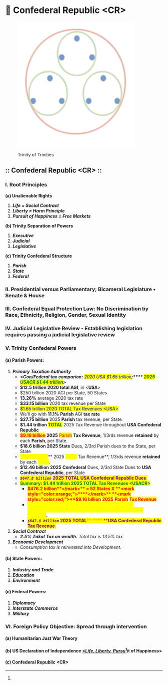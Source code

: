 # 🐰 Confederal Republic \<CR>

<figure><img src=".gitbook/assets/tri-tris.png" alt=""><figcaption><p>Trinity of Trinities</p></figcaption></figure>

## :: Confederal Republic \<CR> ::

### I. Root Principles

&#x20;   **(a) Unalienable Rights**

1. _**Life = Social Contract**_
2. _**Liberty = Harm Principle**_
3. _**Pursuit of Happiness = Free Markets**_

&#x20;   **(b) Trinity Separation of Powers**

1. _**Executive**_&#x20;
2. _**Judicial**_
3. _**Legislative**_

&#x20;   **(c) Trinity Confederal Structure**

1. _**Parish**_
2. _**State**_
3. _**Federal**_&#x20;

### II. Presidential versus Parliamentary; Bicameral Legislature • Senate & House

### III. Confederal Equal Protection Law: No Discrimination by Race, Ethnicity, Religion, Gender, Sexual Identity

### IV. **Judicial Legislative Review - Establishing legislation requires passing a judicial legislative review**

### V. Trinity Confederal Powers  &#x20;

#### &#x20;   (a) Parish Powers:

1. _**Primary Taxation Authority**_
   * _**\<Con/Federal tax comparion:** <mark style="color:blue;">2020 USA $1.65 trillion</mark>**;**** **<mark style="color:green;">**2025 USACR $1.44 trillion**</mark>**>**_
   * **$12.5 trillion 2020 total AGI**, in <**USA**>
   * $250 billion 2020 AGI per State, 50 States
   * **13.26%** average 2020 tax rate
   * **$33.15 billion** 2020 tax revenue per State
   * <mark style="color:blue;">$1.65 trillion 2020 TOTAL Tax Revenues \<USA></mark>
   * We'll go with **11.1%** **Parish** AGI **tax** **rate**
   * **$27.75 billion** 2025 **Parish** tax revenue, per State.
   * **$1.44 trillion** <mark style="color:green;">**TOTAL**</mark> 2025 Tax Revenue throughout **USA Confederal Republic**
   * <mark style="color:red;">**$9.16 billion**</mark> **2025** <mark style="color:red;">Parish</mark> **Tax Revenue**, 1/3rds revenue **retained** by each **Parish**, per State.
   * **$18.6 billion 2025 State** Dues, 2/3rd Parish dues to the State, per State
   * <mark style="color:yellow;">**$6.137 billion**</mark>** 2025 **<mark style="color:yellow;">**State**</mark>** Tax Revenue**, 1/3rds revenue **retained** by each <mark style="color:yellow;">**State**</mark>.
   * **$12.46 billion** **2025** **Confederal** Dues, 2/3rd State Dues to **USA Confederal Republic**, per State
   * _<mark style="color:purple;">**`$647.8 billion`**</mark>_ <mark style="color:purple;"></mark><mark style="color:purple;"><mark style="color:orange;"><mark style="color:orange;"></mark> <mark style="color:purple;"></mark><mark style="color:purple;">**2025**</mark> <mark style="color:purple;"></mark><mark style="color:purple;"></mark> <mark style="color:purple;"></mark><mark style="color:purple;">**TOTAL USA Confederal Republic Dues**</mark><mark style="color:purple;"><mark style="color:orange;">.<mark style="color:orange;"></mark>
   * <mark style="color:green;">**Summary: $1.44 trillion 2025 TOTAL Tax Revenues \<USACR>**</mark>
     * <mark style="color:red;">**$476.2 billion**</mark>** = 52 States X **<mark style="color:orange;">****</mark>** **<mark style="color:red;">**$9.16 billion**</mark> <mark style="color:red;"></mark><mark style="color:red;"></mark> <mark style="color:red;"></mark><mark style="color:red;">**2025**</mark> <mark style="color:red;"></mark><mark style="color:red;"></mark> <mark style="color:red;"></mark><mark style="color:red;">**Parish**</mark> <mark style="color:red;"></mark><mark style="color:red;"></mark> <mark style="color:red;"></mark><mark style="color:red;">**Tax Revenue**</mark>
     * <mark style="color:yellow;">**$319.0 billion**</mark>** = 52 States X **<mark style="color:yellow;">**$6.137 billion 2025 State Tax Revenue**</mark>**.**&#x20;
     * _<mark style="color:orange;"><mark style="color:purple;">**`$647.8 billion`**<mark style="color:purple;"></mark>_ <mark style="color:orange;"></mark><mark style="color:orange;"></mark> <mark style="color:orange;"></mark><mark style="color:orange;"><mark style="color:purple;">**2025**<mark style="color:purple;"></mark> <mark style="color:orange;"></mark><mark style="color:orange;"></mark> <mark style="color:orange;"></mark><mark style="color:orange;"><mark style="color:purple;">**TOTAL**<mark style="color:purple;"></mark><mark style="color:orange;">** **</mark><mark style="color:orange;">****</mark><mark style="color:orange;">** **</mark><mark style="color:orange;"><mark style="color:purple;">**USA Confederal Republic Tax Revenue**<mark style="color:purple;"></mark><mark style="color:orange;">.</mark>
2. _**Social Contract**_
   * _**2.5% Zakat Tax on wealth.** Total tax is 13.5% tax._
3. _**Economic Development**_
   * _Consumption tax is reinvested into Development._

#### &#x20;   (b) State Powers:

1. _**Industry and Trade**_
2. _**Education**_
3. _**Environment**_&#x20;

#### &#x20;   (c) Federal Powers:

1. _**Diplomacy**_
2. _**Interstate Commerce**_
3. _**Military**_&#x20;

### VI. Foreign Policy Objective: Spread through intervention&#x20;

#### &#x20;   (a) Humanitarian Just War Theory&#x20;

#### &#x20;   (b) US Declaration of Independence [_\<Life, Liberty, Pursu_](#user-content-fn-1)[^1]it of Happiness>

#### &#x20;   (c) Confederal Republic \<CR>

[^1]: 
